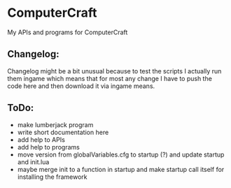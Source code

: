 # ComputerCraft
My APIs and programs for ComputerCraft

## Changelog:
Changelog might be a bit unusual because to test the scripts I actually run them ingame which means that for most any change I have to push the code here and then download it via ingame means.


## ToDo:
- make lumberjack program
- write short documentation here
- add help to APIs
- add help to programs
- move version from globalVariables.cfg to startup (?) and update startup and init.lua
- maybe merge init to a function in startup and make startup call itself for installing the framework
